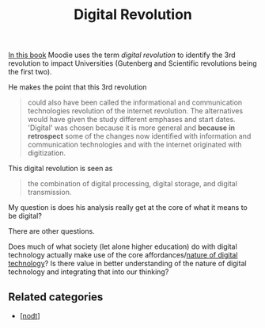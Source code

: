﻿---
title: Digital Revolution
---
[In this book](https://books.google.com.au/books?id=1tcyDQAAQBAJ&pg=PA1&lpg=PA1&dq=Universities,+Disruptive+Technologies,+and+Continuity+in+Higher+Education&source=bl&ots=cPx-N5tMrQ&sig=XAfscdrc0BIcYWuRVrmTL5_GNNA&hl=en&sa=X&redir_esc=y#v=onepage&q=digital%20revolution&f=false) Moodie uses the term *digital revolution* to identify the 3rd revolution to impact Universities (Gutenberg and Scientific revolutions being the first two).

He makes the point that this 3rd revolution
> could also have been called the informational and communication technologies revolution of the internet revolution. The alternatives would have given the study different emphases and start dates. 'Digital' was chosen because it is more general and __because in retrospect__ some of the changes now identified with information and communication technologies and with the internet originated with digitization.

This digital revolution is seen as
> the combination of digital processing, digital storage, and digital transmission.

My question is does his analysis really get at the core of what it means to be digital?  

There are other questions.

Does much of what society (let alone higher education) do with digital technology actually make use of the core affordances/[nature of digital technology](http://djon.es/blog/2016/06/27/what-is-the-nature-of-digital-technology-part-1/)?  Is there value in better understanding of the nature of digital technology and integrating that into our thinking?

## Related categories

- [[nodt]]


[//begin]: # "Autogenerated link references for markdown compatibility"
[nodt]: nodt "Nature of Digital Technology"
[//end]: # "Autogenerated link references"